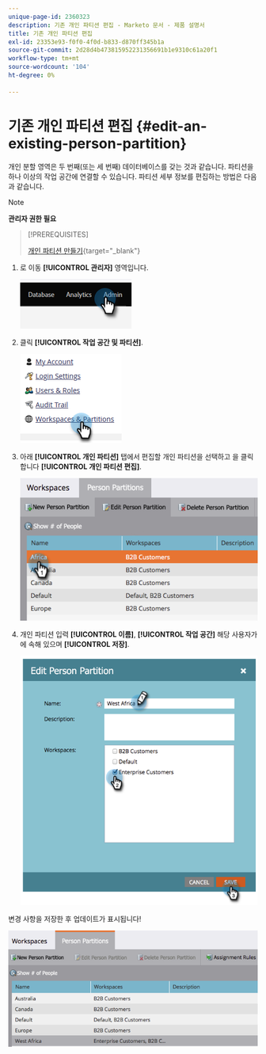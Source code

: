 ```yaml
---
unique-page-id: 2360323
description: 기존 개인 파티션 편집 - Marketo 문서 - 제품 설명서
title: 기존 개인 파티션 편집
exl-id: 23353e93-f0f0-4f0d-b833-d870ff345b1a
source-git-commit: 2d28d4b473815952231356691b1e9310c61a20f1
workflow-type: tm+mt
source-wordcount: '104'
ht-degree: 0%

---
```


# 기존 개인 파티션 편집 {#edit-an-existing-person-partition}

개인 분할 영역은 두 번째(또는 세 번째) 데이터베이스를 갖는 것과 같습니다. 파티션을 하나 이상의 작업 공간에 연결할 수 있습니다. 파티션 세부 정보를 편집하는 방법은 다음과 같습니다.

>[!NOTE]
>
>**관리자 권한 필요**

>[!PREREQUISITES]
>
>[개인 파티션 만들기](/help/marketo/product-docs/administration/workspaces-and-person-partitions/create-a-person-partition.md){target="_blank"}

1. 로 이동 **[!UICONTROL 관리자]** 영역입니다.

   ![](assets/edit-an-existing-person-partition-1.png)

1. 클릭 **[!UICONTROL 작업 공간 및 파티션]**.

   ![](assets/edit-an-existing-person-partition-2.png)

1. 아래 **[!UICONTROL 개인 파티션]** 탭에서 편집할 개인 파티션을 선택하고 을 클릭합니다 **[!UICONTROL 개인 파티션 편집]**.

   ![](assets/edit-an-existing-person-partition-3.png)

1. 개인 파티션 입력 **[!UICONTROL 이름]**, **[!UICONTROL 작업 공간]** 해당 사용자가에 속해 있으며 **[!UICONTROL 저장]**.

   ![](assets/edit-an-existing-person-partition-4.png)

변경 사항을 저장한 후 업데이트가 표시됩니다!

![](assets/edit-an-existing-person-partition-5.png)

